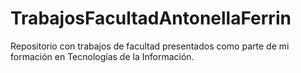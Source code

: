 # TrabajosFacultadAntonellaFerrin
Repositorio con trabajos de facultad presentados como parte de mi formación en Tecnologías de la Información.
